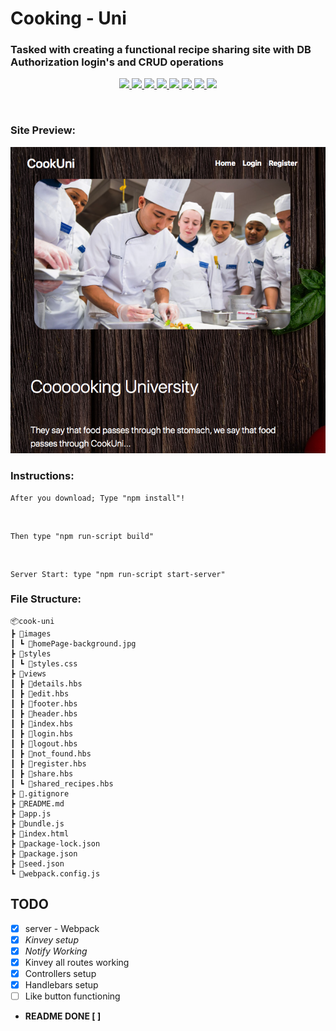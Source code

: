 # **Cooking - Uni**
### Tasked with creating a functional recipe sharing site with DB Authorization login's and CRUD operations

<p align='center'>
    <a href='https://github.com/rdrachenberg/cook-uni/blob/master/app.js'>
        <img src='https://img.shields.io/badge/JavaScript-77.5%25-yellow?style=plastic&logo=javascript'>
    </a>
    <a href='https://github.com/rdrachenberg/cook-uni/blob/master/index.html'> 
        <img src='https://img.shields.io/badge/HTML-16.8%25-red?style=plastic&logo=HTML5'>
    </a>
    <a href='https://github.com/rdrachenberg/cook-uni/blob/master/styles/styles.css'>
        <img src='https://img.shields.io/badge/CSS-5.7%25-purple?style=plascit&logo=CSS3&logoColor=red'>
    </a> 
    <a href='https://handlebarsjs.com/'>
        <img src='https://img.shields.io/badge/Made%20with-Handlebars-yellowgreen?style=plastic&logo=HackerRank&logoColor=yellow'>
    </a>
    <a href='https://baas.kinvey.com/appdata/kid_SyIdiNmWP/students'>
        <img src='https://img.shields.io/badge/Database-Kinvey-red?style=plastic&logo=Firebase'>
    </a>
    <a href='https://github.com/rdrachenberg'>
        <img src='https://img.shields.io/badge/Node%20-.js-success?style=plastic&logo=Node.js&logoColor=success'>
    </a>
    <a href='https://github.com/rdrachenberg'>
        <img src='https://img.shields.io/badge/Made%20by-rDrachenberg-success?style=plastic&logo=visual-studio-code&logoColor=blue'>
    </a>
    <a href='mailto:RyanDrachenberg@gmail.com'>
        <img src='https://img.shields.io/badge/Ask%20me-anything-1abc9c.svg'>
    </a>
</p>
<br>

### Site Preview:
<p align="center">
    <img src="./images/cookuni.png">
</p>

### Instructions:

    After you download; Type "npm install"!
<br>    

    Then type "npm run-script build"
<br>

    Server Start: type "npm run-script start-server"

### File Structure:
    📦cook-uni
    ┣ 📂images
    ┃ ┗ 📜homePage-background.jpg
    ┣ 📂styles
    ┃ ┗ 📜styles.css
    ┣ 📂views
    ┃ ┣ 📜details.hbs
    ┃ ┣ 📜edit.hbs
    ┃ ┣ 📜footer.hbs
    ┃ ┣ 📜header.hbs
    ┃ ┣ 📜index.hbs
    ┃ ┣ 📜login.hbs
    ┃ ┣ 📜logout.hbs
    ┃ ┣ 📜not_found.hbs
    ┃ ┣ 📜register.hbs
    ┃ ┣ 📜share.hbs
    ┃ ┗ 📜shared_recipes.hbs
    ┣ 📜.gitignore
    ┣ 📜README.md
    ┣ 📜app.js
    ┣ 📜bundle.js
    ┣ 📜index.html
    ┣ 📜package-lock.json
    ┣ 📜package.json
    ┣ 📜seed.json
    ┗ 📜webpack.config.js

## **TODO**
* [x] server - Webpack
* [x] *Kinvey setup*
* [x] *Notify Working*
* [x] Kinvey all routes working
* [x] Controllers setup<br>
* [x] Handlebars setup<br>
* [ ] Like button functioning<br>

* **README DONE [ ]**
